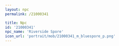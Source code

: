 ```yaml
---
layout: npc
permalink: /21000341

title: Npc
id: '21000341'
npc_name: 'Riverside Spore'
icon_url: 'portrait/mob/21000341_m_bluespore_p.png'
---
```

